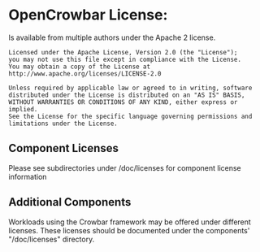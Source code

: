 # OpenCrowbar License:

Is available from multiple authors under the Apache 2 license.

    Licensed under the Apache License, Version 2.0 (the "License");
    you may not use this file except in compliance with the License.
    You may obtain a copy of the License at http://www.apache.org/licenses/LICENSE-2.0    
    
    Unless required by applicable law or agreed to in writing, software
    distributed under the License is distributed on an "AS IS" BASIS,
    WITHOUT WARRANTIES OR CONDITIONS OF ANY KIND, either express or implied.
    See the License for the specific language governing permissions and
    limitations under the License.

## Component Licenses 

Please see subdirectories under /doc/licenses for component license information

## Additional Components

Workloads using the Crowbar framework may be offered under different licenses.  These licenses should be documented under the components' "/doc/licenses" directory.